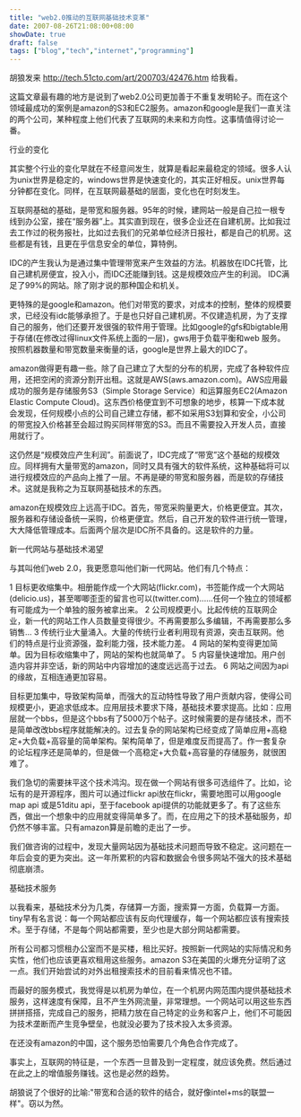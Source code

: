 ```yaml
---
title: "web2.0推动的互联网基础技术变革"
date: 2007-08-26T21:08:00+08:00
showDate: true
draft: false
tags: ["blog","tech","internet","programming"]
---
```


胡狼发来 http://tech.51cto.com/art/200703/42476.htm 给我看。

这篇文章最有趣的地方是说到了web2.0公司更加善于不重复发明轮子。而在这个领域最成功的案例是amazon的S3和EC2服务。amazon和google是我们一直关注的两个公司，某种程度上他们代表了互联网的未来和方向性。这事情值得讨论一番。

行业的变化

其实整个行业的变化早就在不经意间发生，就算是看起来最稳定的领域。很多人认为unix世界是稳定的，windows世界是快速变化的，其实正好相反。unix世界每分钟都在变化。同样，在互联网最基础的层面，变化也在时刻发生。

互联网基础的基础，是带宽和服务器。95年的时候，建网站一般是自己拉一根专线到办公室，接在“服务器”上。其实直到现在，很多企业还在自建机房。比如我过去工作过的税务报社，比如过去我们的兄弟单位经济日报社，都是自己的机房。这些都是有钱，且更在乎信息安全的单位，算特例。

IDC的产生我认为是通过集中管理带宽来产生效益的方法。机器放在IDC托管，比自己建机房便宜，投入小，而IDC还能赚到钱。这是规模效应产生的利润。 IDC满足了99%的网站。除了刚才说的那种国企和机关。

更特殊的是google和amazon。他们对带宽的要求，对成本的控制，整体的规模要求，已经没有idc能够承担了。于是也只好自己建机房。不仅建造机房，为了支撑自己的服务，他们还要开发很强的软件用于管理。比如google的gfs和bigtable用于存储(在修改过得linux文件系统上面的一层)，gws用于负载平衡和web 服务。按照机器数量和带宽数量来衡量的话，google是世界上最大的IDC了。

amazon做得更有趣一些。除了自己建立了大型的分布的机房，完成了各种软件应用，还把空闲的资源分割开出租。这就是AWS(aws.amazon.com)。AWS应用最成功的服务是存储服务S3（Simple Storage Service）和运算服务EC2(Amazon Elastic Compute Cloud)。这东西价格便宜到不可想象的地步，核算一下成本就会发现，任何规模小点的公司自己建立存储，都不如采用S3划算和安全，小公司的带宽投入价格甚至会超过购买同样带宽的S3。而且不需要投入开发人员，直接用就行了。

这仍然是“规模效应产生利润”。前面说了，IDC完成了“带宽”这个基础的规模效应。同样拥有大量带宽的amazon，同时又具有强大的软件系统，这种基础将可以进行规模效应的产品向上推了一层。不再是硬的带宽和服务器，而是软的存储技术。这就是我称之为互联网基础技术的东西。

amazon在规模效应上远高于IDC。首先，带宽采购量更大，价格更便宜。其次，服务器和存储设备统一采购，价格更便宜。然后，自己开发的软件进行统一管理，大大降低管理成本。后面两个层次是IDC所不具备的。这是软件的力量。

新一代网站与基础技术渴望

与其叫他们web 2.0，我更愿意叫他们新一代网站。他们有几个特点：

1 目标更收缩集中。相册能作成一个大网站(flickr.com)，书签能作成一个大网站(delicio.us)，甚至唧唧歪歪的留言也可以(twitter.com)......任何一个独立的领域都有可能成为一个单独的服务被拿出来。
2 公司规模更小。比起传统的互联网企业，新一代的网站工作人员数量变得很少。不再需要那么多编辑，不再需要那么多销售...
3 传统行业大量涌入。大量的传统行业者利用现有资源，突击互联网。他们的特点是行业资源强，盈利能力强，技术能力差。
4 网站的架构变得更加简单。因为目标收缩集中了，网站的架构也就简单了。
5 内容量快速增加。用户创造内容并非空话，新的网站中内容增加的速度远远高于过去。
6 网站之间因为api的缘故，互相连通更加容易。

目标更加集中，导致架构简单，而强大的互动特性导致了用户贡献内容，使得公司规模更小，更追求低成本。应用层技术要求下降，基础技术要求提高。比如：应用层就一个bbs，但是这个bbs有了5000万个帖子。这时候需要的是存储技术，而不是简单改改bbs程序就能解决的。过去复杂的网站架构已经变成了简单应用+高稳定+大负载+高容量的简单架构。架构简单了，但是难度反而提高了。作一套复杂的论坛程序还是简单的，但是做一个高稳定+大负载+高容量的存储服务，就很困难了。

我们急切的需要抹平这个技术鸿沟。现在做一个网站有很多可选组件了。比如，论坛有的是开源程序，图片可以通过flickr api放在flickr，需要地图可以用google map api 或是51ditu api，至于facebook api提供的功能就更多了。有了这些东西，做出一个想象中的应用就变得简单多了。而，在应用之下的技术基础服务，却仍然不够丰富。只有amazon算是前瞻的走出了一步。

我们做咨询的过程中，发现大量网站因为基础技术问题而导致不稳定。这问题在一年后会变的更为突出。这一年所累积的内容和数据会令很多网站不强大的技术基础彻底崩溃。

基础技术服务

以我看来，基础技术分为几类，存储算一方面，搜索算一方面，负载算一方面。tiny早有名言说：每一个网站都应该有反向代理缓存，每一个网站都应该有搜索技术。至于存储，不是每个网站都需要，至少也是大部分网站都需要。

所有公司都习惯租办公室而不是买楼，租比买好。按照新一代网站的实际情况和务实性，他们也应该更喜欢租用这些服务。amazon S3在美国的火爆充分证明了这一点。我们开始尝试的对外出租搜索技术的目前看来情况也不错。

而最好的服务模式，我觉得是以机房为单位，在一个机房内网范围内提供基础技术服务，这样速度有保障，且不产生外网流量，非常理想。一个网站可以用这些东西拼拼搭搭，完成自己的服务，把精力放在自己特定的业务和客户上，他们不可能因为技术垄断而产生竞争壁垒，也就没必要为了技术投入太多资源。

在还没有amazon的中国，这个服务恐怕需要几个角色合作完成了。

事实上，互联网的特征是，一个东西一旦普及到一定程度，就应该免费。然后通过在此之上的增值服务赚钱。这也是必然的趋势。

胡狼说了个很好的比喻:"带宽和合适的软件的结合，就好像intel+ms的联盟一样"。窃以为然。

